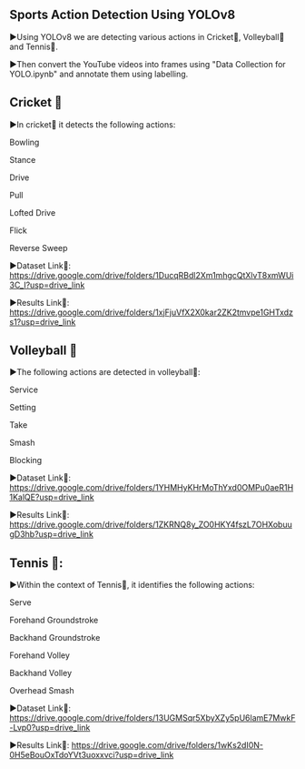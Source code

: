 
## Sports Action Detection Using YOLOv8
▶Using YOLOv8 we are detecting various actions in Cricket🏏, Volleyball🏐 and Tennis🎾.

▶Then convert the YouTube videos into frames using "Data Collection for YOLO.ipynb" and annotate them using labelling.


## Cricket 🏏
▶In cricket🏏 it detects the following actions:

Bowling

Stance

Drive

Pull

Lofted Drive

Flick

Reverse Sweep

▶Dataset Link🔗: https://drive.google.com/drive/folders/1DucqRBdl2Xm1mhgcQtXlvT8xmWUi3C_I?usp=drive_link

▶Results Link🔗: https://drive.google.com/drive/folders/1xjFjuVfX2X0kar2ZK2tmvpe1GHTxdzs1?usp=drive_link

## Volleyball 🏐
▶The following actions are detected in volleyball🏐:

Service

Setting

Take

Smash

Blocking

▶Dataset Link🔗:
https://drive.google.com/drive/folders/1YHMHyKHrMoThYxd0OMPu0aeR1H1KalQE?usp=drive_link

▶Results Link🔗: https://drive.google.com/drive/folders/1ZKRNQ8y_ZO0HKY4fszL7OHXobuugD3hb?usp=drive_link

## Tennis 🎾:
▶Within the context of Tennis🎾, it identifies the following actions:

Serve

Forehand Groundstroke 

Backhand Groundstroke 

Forehand Volley

Backhand Volley

Overhead Smash

▶Dataset Link🔗:
https://drive.google.com/drive/folders/13UGMSqr5XbyXZy5pU6lamE7MwkF-Lvp0?usp=drive_link

▶Results Link🔗: https://drive.google.com/drive/folders/1wKs2dI0N-0H5eBouOxTdoYVt3uoxxvci?usp=drive_link
